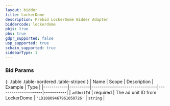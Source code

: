 ```yaml
---
layout: bidder
title: LockerDome
description: Prebid LockerDome Bidder Adapter
biddercode: lockerdome
pbjs: true
pbs: true
gdpr_supported: false
usp_supported: true
schain_supported: true
sidebarType: 1
---
```




### Bid Params

{: .table .table-bordered .table-striped }
| Name       | Scope    | Description                    | Example             | Type      |
|------------|----------|--------------------------------|---------------------|-----------|
| `adUnitId` | required | The ad unit ID from LockerDome | `'LD10809467961050726'` | `string` |
